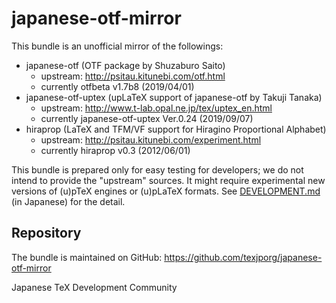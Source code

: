 # japanese-otf-mirror

This bundle is an unofficial mirror of the followings:

- japanese-otf
  (OTF package by Shuzaburo Saito)
    - upstream: http://psitau.kitunebi.com/otf.html
    - currently otfbeta v1.7b8 (2019/04/01)
- japanese-otf-uptex
  (upLaTeX support of japanese-otf by Takuji Tanaka)
    - upstream: http://www.t-lab.opal.ne.jp/tex/uptex_en.html
    - currently japanese-otf-uptex Ver.0.24 (2019/09/07)
- hiraprop
  (LaTeX and TFM/VF support for Hiragino Proportional Alphabet)
    - upstream: http://psitau.kitunebi.com/experiment.html
    - currently hiraprop v0.3 (2012/06/01)

This bundle is prepared only for easy testing for developers;
we do not intend to provide the "upstream" sources.
It might require experimental new versions of (u)pTeX engines
or (u)pLaTeX formats.
See [DEVELOPMENT.md](./DEVELOPMENT.md) (in Japanese)
for the detail.

## Repository

The bundle is maintained on GitHub:
https://github.com/texjporg/japanese-otf-mirror

Japanese TeX Development Community
